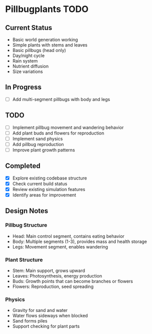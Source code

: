 # Pillbugplants TODO

## Current Status
- Basic world generation working
- Simple plants with stems and leaves
- Basic pillbugs (head only)
- Day/night cycle
- Rain system
- Nutrient diffusion
- Size variations

## In Progress
- [ ] Add multi-segment pillbugs with body and legs

## TODO
- [ ] Implement pillbug movement and wandering behavior
- [ ] Add plant buds and flowers for reproduction
- [ ] Implement sand physics
- [ ] Add pillbug reproduction
- [ ] Improve plant growth patterns

## Completed
- [x] Explore existing codebase structure
- [x] Check current build status
- [x] Review existing simulation features
- [x] Identify areas for improvement

## Design Notes

### Pillbug Structure
- Head: Main control segment, contains eating behavior
- Body: Multiple segments (1-3), provides mass and health storage
- Legs: Movement segment, enables wandering

### Plant Structure
- Stem: Main support, grows upward
- Leaves: Photosynthesis, energy production
- Buds: Growth points that can become branches or flowers
- Flowers: Reproduction, seed spreading

### Physics
- Gravity for sand and water
- Water flows sideways when blocked
- Sand forms piles
- Support checking for plant parts